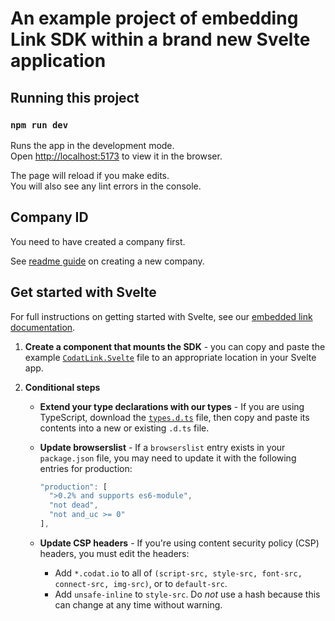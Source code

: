 # An example project of embedding Link SDK within a brand new Svelte application

## Running this project

### `npm run dev`

Runs the app in the development mode.\
Open [http://localhost:5173](http://localhost:5173) to view it in the browser.

The page will reload if you make edits.\
You will also see any lint errors in the console.

## Company ID
You need to have created a company first. 

See <a href="https://github.com/codatio/sdk-link/tree/main#create-a-new-company" target="_blank">readme guide</a> on creating a new company.

## Get started with Svelte

For full instructions on getting started with Svelte, see our [embedded link documentation](https://docs.codat.io/auth-flow/authorize-embedded-link).

1. **Create a component that mounts the SDK** - you can copy and paste the example <a href="./src/lib/CodatLink.Svelte" target="_blank">`CodatLink.Svelte`</a> file to an appropriate location in your Svelte app.

2. **Conditional steps**
   
    - **Extend your type declarations with our types** - If you are using TypeScript, download the <a href="https://github.com/codatio/sdk-link/blob/main/snippets/types.d.ts" target="_blank"> `types.d.ts`</a> file, then copy and paste its contents into a new or existing `.d.ts` file.
    
    - **Update browserslist** - If a `browserslist` entry exists in your `package.json` file, you may need to update it with the following entries for production:

      ```js
      "production": [
        ">0.2% and supports es6-module",
        "not dead",
        "not and_uc >= 0"
      ],
      ```

    - **Update CSP headers** - If you're using content security policy (CSP) headers, you must edit the headers:

      - Add `*.codat.io` to all of `(script-src, style-src, font-src, connect-src, img-src)`, or to `default-src`.
      - Add `unsafe-inline` to `style-src`. Do _not_ use a hash because this can change at any time without warning.
